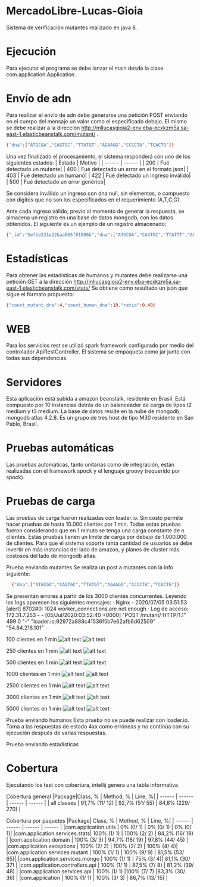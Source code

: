 # MercadoLibre-Lucas-Gioia

Sistema de verificación mutantes realizado en java 8.

# Ejecución
Para ejecutar el programa se debe lanzar el main desde la clase com.application.Application.

# Envío de adn

Para realizar el envío de adn debe generarse una petición POST enviando en el cuerpo del mensaje un valor como el especificado debajo. El mismo se debe realizar a la dirección http://mllucasgioia2-env.eba-ecxkzm5a.sa-east-1.elasticbeanstalk.com/mutant/  .
```sh
{"dna":["ATGCGA","CAGTGC","TTATGT","AGAAGG","CCCCTA","TCACTG"]}
```
  
Una vez finalizado el procesamiento, el sistema responderá con uno de los siguientes estados: 
| Estado | Motivo |
| ------ | ------ |
| 200 | Fué detectado un mutante|
| 400 | Fué detectado un error en el formato json|
| 403 | Fué detectado un humano|
| 422 | Fué detectado un ingreso inválido|
| 500 | Fué detectado un error genérico|

Se considera inválido un ingreso con dna null, sin elementos, o compuesto con dígitos que no son los especificados en el requerimiento (A,T,C,G).

Ante cada ingreso válido, previo al momento de generar la respuesta, se almacena un registro en una base de datos mongodb, con los datos obtenidos. El siguiente es un ejemplo de un registro almacenado:

```sh
{"_id":"5efbe231e22baa065f61806b","dna":["ATGCGA","CAGTGC","TTATTT","AGACGG","GCGTCA","TCACTG"],"isMutant":false}
  ```
  
# Estadísticas

Para obtener las estadísticas de humanos y mutantes debe realizarse una petición GET a la dirección http://mllucasgioia2-env.eba-ecxkzm5a.sa-east-1.elasticbeanstalk.com/stats/
Se obtiene como resultado un json que sigue el formato propuesto:
  ```sh
  {"count_mutant_dna":4,"count_human_dna":10,"ratio":0.40}
   ```  
# WEB

  Para los servicios rest se utilizó spark framework configurado por medio del controlador ApiRestController.
  El sistema se empaqueta como jar junto con todas sus dependencias.
  
# Servidores

 Esta aplicación está subida a amazon beanstalk, residente en Brasil. Está compuesto por 10 instancias detrás de un balanceador de carga de tipos t2 medium y t3 medium.
 La base de datos reside en la nube de mongodb, mongodb atlas 4.2.8. Es un grupo de tres host de tipo M30 residente en San Pablo, Brasil.
 
 # Pruebas automáticas

 Las pruebas automáticas, tanto unitarias como de integración, están realizadas con el framework spock y el lenguaje groovy (requerido por spock).
 
  # Pruebas de carga
  
  Las pruebas de carga fueron realizadas con loader.io. Sin costo permite hacer pruebas de hasta 10.000 clientes por 1 min. Todas estas pruebas fueron considerando que en 1 minuto se tenga una carga constante de n clientes.
  Estas pruebas tienen un límite de carga por debajo de 1.000.000 de clientes. Para que el sistema soporte tanta cantidad de usuarios se debe invertir en más instancias del lado de amazon, y planes de cluster más costosos del lado de mongodb atlas.
  
  Prueba enviando mutantes
  Se realiza un post a mutantes con la info siguiente:
```sh
  {"dna":["ATGCGA","CAGTGC","TTATGT","AGAAGG","CCCCTA","TCACTG"]}
```
  Se presentan errores a partir de los 3000 clientes concurrentes. Leyendo los logs aparecen los siguientes mensajes:
  · Nginx - 2020/07/05 03:51:53 [alert] 8702#0: 1024 worker_connections are not enough
  · Log de acceso: 172.31.7.253 - - [05/Jul/2020:03:52:40 +0000] "POST /mutant/ HTTP/1.1" 499 0 "-" "loader.io;92972a888c41536f5b7e62afb6d62509" "54.84.218.101"
  
  100 clientes en 1 min
  ![alt text](https://hosting.photobucket.com/images/i/lucaslucas24/100_clientes_por_1_min(1).png?width=1920&height=1080&fit=bounds)
  ![alt text](https://hosting.photobucket.com/images/i/lucaslucas24/100_clientes_por_1_min_b(1).png?width=1920&height=1080&fit=bounds)
  
  250 clientes en 1 min
  ![alt text](http://url/to/img.png)
  ![alt text](http://url/to/img.png)
  
  500 clientes en 1 min
  ![alt text](http://url/to/img.png)
  ![alt text](http://url/to/img.png)
  
  1000 clientes en 1 min
  ![alt text](http://url/to/img.png)
  ![alt text](http://url/to/img.png)
  
  2500 clientes en 1 min
  ![alt text](http://url/to/img.png)
  ![alt text](http://url/to/img.png)
    
  3000 clientes en 1 min
  ![alt text](http://url/to/img.png)
  ![alt text](http://url/to/img.png)
  
  5000 clientes en 1 min
  ![alt text](http://url/to/img.png)
  ![alt text](http://url/to/img.png)
    
  Prueba enviando humanos
  Esta prueba no se puede realizar con loader.io. Toma a las respuestas de estado 4xx como erróneas y no continúa con su ejecución después de varias respuestas.
  
  Prueba enviando estadísticas
  
 
 # Cobertura
 
 Ejecutando los test con cobertura, intellij genera una tabla informativa
 
Cobertura general
|Package|Class, % |	Method, % |	Line, %|
| ------ | ------ | ------ | ------ |
| all classes |	91,7% (11/ 12)  |	92,7% (51/ 55)  |	84,8% (229/ 270)  | 

Cobertura por paquetes
|Package| 	Class, % |	Method, % |	Line, %|
| ------ | ------ | ------ | ------ |
|com.application.utils |	0% (0/ 1) |	0% (0/ 1) |	0% (0/ 1)|
|com.application.services.stats| 	100% (1/ 1) |	100% (2/ 2) |	84,2% (16/ 19) |
|com.application.domain |	100% (3/ 3)  |	94,7% (18/ 19)  |	97,8% (44/ 45) |
|com.application.exceptions |	100% (2/ 2) |	100% (2/ 2) |	100% (4/ 4)|
|com.application.services.mutant |	100% (1/ 1) |	100% (9/ 9) |	81,5% (53/ 65)|
|com.application.services.mongo |	100% (1/ 1) |	75% (3/ 4)| 	 	81,1% (30/ 37) |
|com.application.controllers.api |	100% (1/ 1) |	87,5% (7/ 8)  |	81,2% (39/ 48)  |
|com.application.services.api |	100% (1/ 1) 	|100% (7/ 7)  	|83,3% (30/ 36)  |
|com.application |	100% (1/ 1) |	100% (3/ 3) |	86,7% (13/ 15) |
